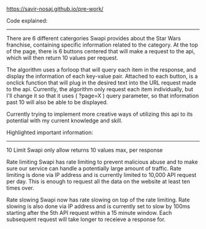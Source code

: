 https://savir-nosaj.github.io/pre-work/

Code explained:
__________________________________

There are 6 different catergories Swapi provides about the Star Wars franchise, containing specific information related to the category. At the top of the page, there is 6 buttons centered that will make a request to the api, which will then return 10 values per request.

The algorithm uses a forloop that will query each item in the response, and display the information of each key-value pair. Attached to each button, is a onclick function that will plug in the desired text into the URL request made to the api. Currently, the algorithm only request each item individually, but I'll change it so that it uses ( ?page=X ) query parameter, so that information past 10 will also be able to be displayed.

Currently trying to implement more creative ways of utilizing this api to its potential with my current knowledge and skill.

Highlighted important information:
__________________________________

10 Limit
Swapi only allow returns 10 values max, per response

Rate limiting
Swapi has rate limiting to prevent malicious abuse and to make sure our service can handle a potentially large amount of traffic. Rate limiting is done via IP address and is currently limited to 10,000 API request per day. This is enough to request all the data on the website at least ten times over.

Rate slowing
Swapi now has rate slowing on top of the rate limiting. Rate slowing is also done via IP address and is currently set to slow by 100ms starting after the 5th API request within a 15 minute window. Each subsequent request will take longer to receieve a response for.
